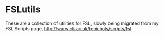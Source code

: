 # FSLutils
These are a collection of utilities for FSL, slowly being migrated from my FSL Scripts page, http://warwick.ac.uk/tenichols/scripts/fsl.

